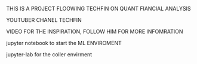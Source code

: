 THIS IS A PROJECT FLOOWING TECHFIN ON QUANT FIANCIAL ANALYSIS

YOUTUBER CHANEL TECHFIN

VIDEO FOR THE INSPIRATION, FOLLOW HIM FOR MORE INFOMRATION


 jupyter notebook to start the ML ENVIROMENT

 jupyter-lab for the coller envirment